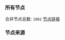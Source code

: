 ### 所有节点
合并节点总数: `1002`
[节点链接](https://raw.githubusercontent.com/rzhy1/11/master/sub/sub_merge_base64.txt)

### 节点来源
